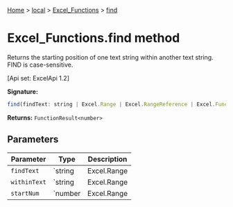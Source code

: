 [Home](./index) &gt; [local](local.md) &gt; [Excel\_Functions](local.excel_functions.md) &gt; [find](local.excel_functions.find.md)

# Excel\_Functions.find method

Returns the starting position of one text string within another text string. FIND is case-sensitive. 

 \[Api set: ExcelApi 1.2\]

**Signature:**
```javascript
find(findText: string | Excel.Range | Excel.RangeReference | Excel.FunctionResult<any>, withinText: string | Excel.Range | Excel.RangeReference | Excel.FunctionResult<any>, startNum?: number | Excel.Range | Excel.RangeReference | Excel.FunctionResult<any>): FunctionResult<number>;
```
**Returns:** `FunctionResult<number>`

## Parameters

|  Parameter | Type | Description |
|  --- | --- | --- |
|  `findText` | `string | Excel.Range | Excel.RangeReference | Excel.FunctionResult<any>` |  |
|  `withinText` | `string | Excel.Range | Excel.RangeReference | Excel.FunctionResult<any>` |  |
|  `startNum` | `number | Excel.Range | Excel.RangeReference | Excel.FunctionResult<any>` |  |


